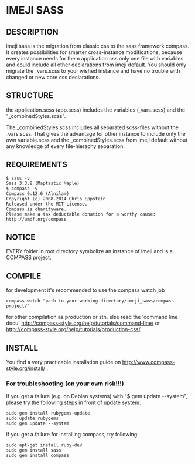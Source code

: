 # IMEJI SASS
## DESCRIPTION
imeji sass is the migration from classic css to the sass framework compass. It creates possibilities for smarter cross-instance modifications, because every instance needs for them application css only one file with variables and could include all other declarations from imeji default. You should only migrate the _vars.scss to your wished instance and have no trouble with changed or new core css declarations.


## STRUCTURE
the application.scss (app.scss) includes the variables (_vars.scss) and the "_combinedStyles.scss".

The _combinedStyles.scss includes all separated scss-files without the _vars.scss. That gives the advantage for other instance to include only the own variable.scss and the _combinedStyles.scss from imeji default without any knowledge of every file-hierachy separation.


## REQUIREMENTS
```
$ sass -v
Sass 3.3.8 (Maptastic Maple)
$ compass -v
Compass 0.12.6 (Alnilam)
Copyright (c) 2008-2014 Chris Eppstein
Released under the MIT License.
Compass is charityware.
Please make a tax deductable donation for a worthy cause: http://umdf.org/compass
```


## NOTICE
EVERY folder in root directory symbolize an instance of imeji and is a COMPASS project.


## COMPILE
for development it's recommended to use the compass watch job 
```
compass watch "path-to-your-working-directory/imeji_sass/compass-project/"
```
for other compilation as production or sth. else read the 'command line docu' http://compass-style.org/help/tutorials/command-line/ or http://compass-style.org/help/tutorials/production-css/


## INSTALL
You find a very practicable installation guide on http://www.compass-style.org/install/ .

### For troubleshooting (on your own risk!!!)
If you get a failure (e.g. on Debian systems) with "$ gem update --system", please try the following steps in front of update system:
```
sudo gem install rubygems-update  
sudo update_rubygems
sudo gem update --system
```
If you get a failure for installing compass, try following:
```
sudo apt-get install ruby-dev
sudo gem install sass
sudo gem install compass
```
<br/>
